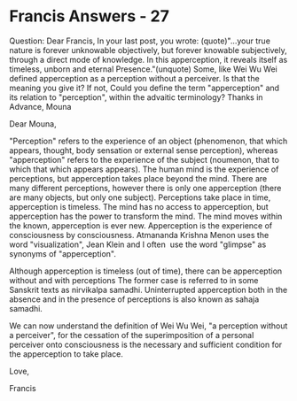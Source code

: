 # Francis Answers - 27

  

Question: Dear Francis, In your last post, you wrote: (quote)&quot;...your true nature is forever unknowable objectively, but forever knowable subjectively, through a direct mode of knowledge. In this apperception, it reveals itself as timeless, unborn and eternal Presence.&quot;(unquote) Some, like Wei Wu Wei defined apperception as a perception without a perceiver. Is that the meaning you give it? If not, Could you define the term &quot;apperception&quot; and its relation to &quot;perception&quot;, within the advaitic terminology? Thanks in Advance, Mouna

  

Dear Mouna,

  

&quot;Perception&quot; refers to the experience of an object (phenomenon, that which appears, thought, body sensation or external sense perception), whereas &quot;apperception&quot; refers to the experience of the subject (noumenon, that to which that which appears appears). The human mind is the experience of perceptions, but apperception takes place beyond the mind. There are many different perceptions, however there is only one apperception (there are many objects, but only one subject). Perceptions take place in time, apperception is timeless. The mind has no access to apperception, but apperception has the power to transform the mind. The mind moves within the known, apperception is ever new. Apperception is the experience of consciousness by consciousness. Atmananda Krishna Menon uses the word &quot;visualization&quot;, Jean Klein and I often&nbsp; use the word &quot;glimpse&quot; as synonyms of &quot;apperception&quot;.

  

Although apperception is timeless (out of time), there can be apperception without and with perceptions The former case is referred to in some Sanskrit texts as nirvikalpa samadhi. Uninterrupted apperception both in the absence and in the presence of perceptions is also known as sahaja samadhi.

  

We can now understand the definition of Wei Wu Wei, &quot;a perception without a perceiver&quot;, for the cessation of the superimposition of a personal perceiver onto consciousness is the necessary and sufficient condition for the apperception to take place.

  

Love,

  

Francis

  

